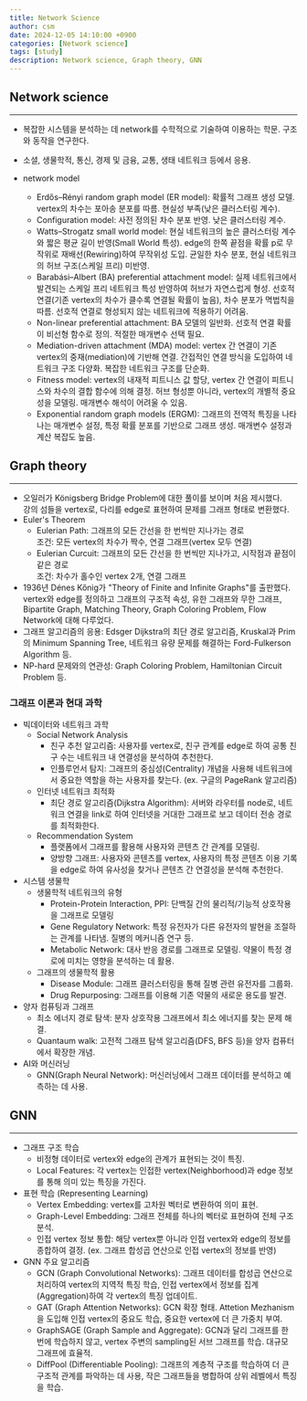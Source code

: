 ```yaml
---
title: Network Science
author: csm
date: 2024-12-05 14:10:00 +0900
categories: [Network science]
tags: [study]
description: Network science, Graph theory, GNN
---
```


## Network science
---  
- 복잡한 시스템을 분석하는 데 network를 수학적으로 기술하여 이용하는 학문. 구조와 동작을 연구한다.   
- 소셜, 생물학적, 통신, 경제 및 금융, 교통, 생태 네트워크 등에서 응용.

- network model   
  - Erdős–Rényi random graph model (ER model): 확률적 그래프 생성 모델. vertex의 차수는 포아송 분포를 따름. 현실성 부족(낮은 클러스터링 계수).
  - Configuration model: 사전 정의된 차수 분포 반영. 낮은 클러스터링 계수. 
  - Watts–Strogatz small world model: 현실 네트워크의 높은 클러스터링 계수와 짧은 평균 길이 반영(Small World 특성). edge의 한쪽 끝점을 확률 p로 무작위로 재배선(Rewiring)하여 무작위성 도입. 균일한 차수 분포, 현실 네트워크의 허브 구조(스케일 프리) 미반영.
  - Barabási–Albert (BA) preferential attachment model: 실제 네트워크에서 발견되는 스케일 프리 네트워크 특성 반영하여 허브가 자연스럽게 형성. 선호적 연결(기존 vertex의 차수가 클수록 연결될 확률이 높음), 차수 분포가 멱법칙을 따름. 선호적 연결로 형성되지 않는 네트워크에 적용하기 어려움.   
  - Non-linear preferential attachment: BA 모델의 일반화. 선호적 연결 확률이 비선형 함수로 정의. 적절한 매개변수 선택 필요.
  - Mediation-driven attachment (MDA) model: vertex 간 연결이 기존 vertex의 중재(mediation)에 기반해 연결. 간접적인 연결 방식을 도입하여 네트워크 구조 다양화. 복잡한 네트워크 구조를 단순화. 
  - Fitness model: vertex의 내재적 피트니스 값 할당, vertex 간 연결이 피트니스와 차수의 결합 함수에 의해 결정. 허브 형성뿐 아니라, vertex의 개별적 중요성을 모델링. 매개변수 해석이 어려울 수 있음.
  - Exponential random graph models (ERGM): 그래프의 전역적 특징을 나타나는 매개변수 설정, 특정 확률 분포를 기반으로 그래프 생성. 매개변수 설정과 계산 복잡도 높음.  

## Graph theory
---    
- 오일러가 Königsberg Bridge Problem에 대한 풀이를 보이며 처음 제시했다.   
  강의 섬들을 vertex로, 다리를 edge로 표현하여 문제를 그래프 형태로 변환했다.   
- Euler's Theorem   
  - Eulerian Path: 그래프의 모든 간선을 한 번씩만 지나가는 경로   
    조건: 모든 vertex의 차수가 짝수, 연결 그래프(vertex 모두 연결)   
  - Eulerian Curcuit: 그래프의 모든 간선을 한 번씩만 지나가고, 시작점과 끝점이 같은 경로   
    조건: 차수가 홀수인 vertex 2개, 연결 그래프   
- 1936년 Dénes Kőnig가 "Theory of Finite and Infinite Graphs"를 출판했다.   
  vertex와 edge를 정의하고 그래프의 구조적 속성, 유한 그래프와 무한 그래프, Bipartite Graph, Matching Theory, Graph Coloring Problem, Flow Network에 대해 다루었다.   
- 그래프 알고리즘의 응용: Edsger Dijkstra의 최단 경로 알고리즘, Kruskal과 Prim의 Minimum Spanning Tree, 네트워크 유량 문제를 해결하는 Ford-Fulkerson Algorithm 등.   
- NP-hard 문제와의 연관성: Graph Coloring Problem, Hamiltonian Circuit Problem 등.
  
### 그래프 이론과 현대 과학  
- 빅데이터와 네트워크 과학  
  - Social Network Analysis  
    - 친구 추천 알고리즘: 사용자를 vertex로, 친구 관계를 edge로 하여 공통 친구 수는 네트워크 내 연결성을 분석하여 추천한다.   
    - 인플루언서 탐지: 그래프의 중심성(Centrality) 개념을 사용해 네트워크에서 중요한 역할을 하는 사용자를 찾는다. (ex. 구글의 PageRank 알고리즘)  
  - 인터넷 네트워크 최적화  
    - 최단 경로 알고리즘(Dijkstra Algorithm): 서버와 라우터를 node로, 네트워크 연결을 link로 하여 인터넷을 거대한 그래프로 보고 데이터 전송 경로를 최적화한다.  
  - Recommendation System  
    - 플랫폼에서 그래프를 활용해 사용자와 콘텐츠 간 관계를 모델링.  
    - 양방향 그래프: 사용자와 콘텐츠를 vertex, 사용자의 특정 콘텐츠 이용 기록을 edge로 하여 유사성을 찾거나 콘텐츠 간 연결성을 분석해 추천한다.
- 시스템 생물학
  - 생물학적 네트워크의 유형
    - Protein-Protein Interaction, PPI: 단백질 간의 물리적/기능적 상호작용을 그래프로 모델링  
    - Gene Regulatory Network: 특정 유전자가 다른 유전자의 발현을 조절하는 관계를 나타냄. 질병의 메커니즘 연구 등.  
    - Metabolic Network: 대사 반응 경로를 그래프로 모델링. 약물이 특정 경로에 미치는 영향을 분석하는 데 활용.  
  - 그래프의 생물학적 활용
    - Disease Module: 그래프 클러스터링을 통해 질병 관련 유전자를 그룹화.
    - Drug Repurposing: 그래프를 이용해 기존 약물의 새로운 용도를 발견.
- 양자 컴퓨팅과 그래프
  - 최소 에너지 경로 탐색: 분자 상호작용 그래프에서 최소 에너지를 찾는 문제 해결.
  - Quantaum walk: 고전적 그래프 탐색 알고리즘(DFS, BFS 등)을 양자 컴퓨터에서 확장한 개념.
- AI와 머신러닝
  - GNN(Graph Neural Network): 머신러닝에서 그래프 데이터를 분석하고 예측하는 데 사용.  

## GNN
---
- 그래프 구조 학습
  - 비정형 데이터로 vertex와 edge의 관계가 표현되는 것이 특징.
  - Local Features: 각 vertex는 인접한 vertex(Neighborhood)과 edge 정보를 통해 의미 있는 특징을 가진다.
- 표현 학습 (Representing Learning)
  - Vertex Embedding: vertex를 고차원 벡터로 변환하여 의미 표현.
  - Graph-Level Embedding: 그래프 전체를 하나의 벡터로 표현하여 전체 구조 분석.
  - 인접 vertex 정보 통합: 해당 vertex뿐 아니라 인접 vertex와 edge의 정보를 종합하여 결정. (ex. 그래프 합성곱 연산으로 인접 vertex의 정보를 반영) 
- GNN 주요 알고리즘
  - GCN (Graph Convolutional Networks): 그래프 데이터를 합성곱 연산으로 처리하여 vertex의 지역적 특징 학습, 인접 vertex에서 정보를 집계(Aggregation)하여 각 vertex의 특징 업데이트.
  - GAT (Graph Attention Networks): GCN 확장 형태. Attetion Mezhanism을 도입해 인접 vertex의 중요도 학습, 중요한 vertex에 더 큰 가중치 부여.
  - GraphSAGE (Graph Sample and Aggregate): GCN과 달리 그래프를 한 번에 학습하지 않고, vertex 주변의 sampling된 서브 그래프를 학습. 대규모 그래프에 효율적.
  - DiffPool (Differentiable Pooling): 그래프의 계층적 구조를 학습하여 더 큰 구조적 관계를 파악하는 데 사용, 작은 그래프들을 병합하여 상위 레벨에서 특징을 학습.
  

